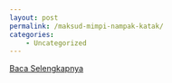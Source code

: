 ```yaml
---
layout: post
permalink: /maksud-mimpi-nampak-katak/
categories:
    - Uncategorized
---
```


[Baca Selengkapnya](/03)